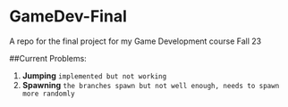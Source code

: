 # GameDev-Final
A repo for the final project for my Game Development course Fall 23

##Current Problems:
1. **Jumping** `implemented but not working`
2. **Spawning** `the branches spawn but not well enough, needs to spawn more randomly`
